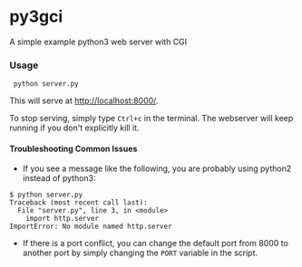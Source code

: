 # py3gci
A simple example python3 web server with CGI

### Usage

```
 python server.py
```

This will serve at [http://localhost:8000/](http://localhost:8000/).

To stop serving, simply type `Ctrl+c` in the terminal. The webserver will keep running if you don't explicitly kill it.

#### Troubleshooting Common Issues

* If you see a message like the following, you are probably using python2 instead of python3:

```
$ python server.py
Traceback (most recent call last):
  File "server.py", line 3, in <module>
    import http.server
ImportError: No module named http.server
```

* If there is a port conflict, you can change the default port from 8000 to another port by simply changing the `PORT` variable in the script.
